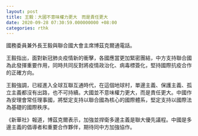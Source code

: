 ```yaml
---
layout: post
title: 王毅：大國不意味權力更大　而是責任更大
date: 2020-09-28 07:30:59.000000000 +08:00
categories: rthk
---
```


國務委員兼外長王毅與聯合國大會主席博茲克爾通電話。

王毅指出，面對新冠肺炎疫情新的衝擊，各國應當更加緊密團結，中方支持聯合國為此發揮重要作用，同時共同反對將疫情政治化、病毒標簽化，堅持國際抗疫合作的正確方向。

王毅強調，已經進入全球互聯互通時代，在這個地球村，單邊主義、保護主義、孤立主義都沒有出路，也不可持續。大國並不意味權力更大，而是責任更大。中國作為安理會常任理事國，將堅定支持以聯合國為核心的國際體系，堅定支持以國際法為基礎的國際秩序。

《新華社》報道，博茲克爾表示，加強並捍衛多邊主義是聯大優先議程。中國是多邊主義的倡導者和重要合作夥伴，期待同中方加強協作。
